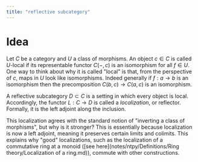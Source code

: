 ```yaml
---
title: "reflective subcategory"
---
```


# Idea
Let $C$ be a category and $U$ a class of morphisms. An object $c\in C$ is called $U$-local if its representable functor $C(-,c)$ is an isomorphism for all $f\in U$. One way to think about why it is called "local" is that, from the perspective of $c$, maps in $U$ look like isomorphisms. Indeed generally if $f:a\to b$ is an isomorphism then the precomposition $C(b,c)\to C(a,c)$ is an isomorphism.

A reflective subcategory $D\subset C$ is a setting in which every object is local. Accordingly, the functor $L:C\to D$ is called a *localization*, or reflector. Formally, it is the left adjoint along the inclusion.

This localization agrees with the standard notion of "inverting a class of morphisms", but why is it stronger? This is essentially because localization is now a left adjoint, meaning it preserves certain limits and colimits. This explains why "good" localizations, such as the localization of a commutative ring at a monoid ([see here](notes/ntpy/Definitions/Ring theory/Localization of a ring.md)), commute with other constructions.